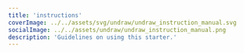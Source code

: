 ```yaml
---
title: 'instructions'
coverImage: ../../assets/svg/undraw/undraw_instruction_manual.svg
socialImage: ../../assets/undraw/undraw_instruction_manual.png
description: 'Guidelines on using this starter.'
---
```

